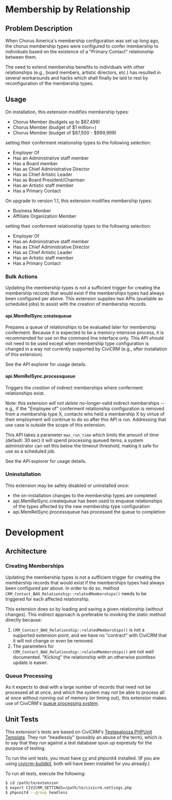# Membership by Relationship

## Problem Description

When Chorus America's membership configuration was set up long ago, the chorus
membership types were configured to confer membership to individuals based on
the existence of a "Primary Contact" relationship between them.

The need to extend membership benefits to individuals with other relationships
(e.g., board members, artistic directors, etc.) has resulted in several
workarounds and hacks which shall finally be laid to rest by reconfiguration of
the membership types.

## Usage

On installation, this extension modifies membership types:

- Chorus Member (budgets up to $87,499)
- Chorus Member (budget of $1 million+)
- Chorus Member (budget of $87,500 - $999,999)

setting their conferment relationship types to the following selection:

- Employer Of
- Has an Administrative staff member
- Has a Board member
- Has as Chief Administrative Director
- Has as Chief Artistic Leader
- Has as Board President/Chairman
- Has an Artistic staff member
- Has a Primary Contact

On upgrade to version 1.1, this extension modifies membership types:

- Business Member
- Affiliate Organization Member

setting their conferment relationship types to the following selection:

- Employer Of
- Has an Administrative staff member
- Has as Chief Administrative Director
- Has as Chief Artistic Leader
- Has an Artistic staff member
- Has a Primary Contact

### Bulk Actions

Updating the membership types is not a sufficient trigger for creating the
membership records that would exist if the memberships types had always been
configured per above. This extension supplies two APIs (available as scheduled
jobs) to assist with the creation of membership records.

#### api.MemRelSync.createqueue

Prepares a queue of relationships to be evaluated later for membership
conferment. Because it is expected to be a memory-intensive process, it is
recommended for use on the command line interface only. This API should not need
to be used except when membership type configuration is changed in a way not
currently supported by CiviCRM (e.g., after installation of this extension).

See the API explorer for usage details.

#### api.MemRelSync.processqueue

Triggers the *creation* of indirect memberships where conferment relationships
exist.

Note: this extension *will not delete* no-longer-valid indirect memberships --
e.g., if the "Employee of" conferment relationship configuration is removed from
a membership type X, contacts who held a membership X by virtue of their
employment will continue to do so after this API is run. Addressing that use
case is outside the scope of this extension.

This API takes a parameter `max_run_time` which limits the amount of time
(default: 30 sec) it will spend processing queued items; a system administrator
can set this below the timeout threshold, making it safe for use as a scheduled
job.

See the API explorer for usage details.

### Uninstallation

This extension may be safely disabled or uninstalled once:

- the on-installation changes to the membership types are completed
- api.MemRelSync.createqueue has been used to enqueue relationships of the types
  affected by the new membership type configuration
- api.MemRelSync.processqueue has processed the queue to completion

# Development

## Architecture

### Creating Memberships

Updating the membership types is not a sufficient trigger for creating the
membership records that would exist if the memberships types had always been
configured per above. In order to do so, method
`CRM_Contact_BAO_Relationship::relatedMemberships()` needs to be triggered
for each affected relationship.

This extension does so by loading and saving a given relationship (without
changes). This indirect approach is preferable to invoking the static method
directly because:

1. `CRM_Contact_BAO_Relationship::relatedMemberships()` is not a supported
   extension point, and we have no "contract" with CiviCRM that it will not
   change or even be removed.
2. The parameters for `CRM_Contact_BAO_Relationship::relatedMemberships()` are
   not well documented. "Kicking" the relationship with an otherwise
   pointless update is easier.

### Queue Processing

As it expects to deal with a large number of records that need not be processed
all at once, and which the system may not be able to process all at once without
running out of memory (or timing out), this extension makes use of CiviCRM's
[queue processing system](https://wiki.civicrm.org/confluence/display/CRMDOC/Howto+use+the+Queue+mechanism+in+your+extension).

## Unit Tests
This extension's tests are based on CiviCRM's [Testapalooza PHPUnit
Template](https://github.com/civicrm/org.civicrm.testapalooza/tree/phpunit).
They run "headlessly" (possibly an abuse of the term), which is to say that they
run against a test database spun up expressly for the purpose of testing.

To run the unit tests, you must have [cv](https://github.com/civicrm/cv) and
phpunit4 installed. (If you are using
[civicrm-buildkit](https://github.com/civicrm/civicrm-buildkit), both will have
been installed for you already.)

To run all tests, execute the following:

```bash
$ cd /path/to/extension
$ export CIVICRM_SETTINGS=/path/to/civicrm.settings.php
$ phpunit4 --group headless
```
